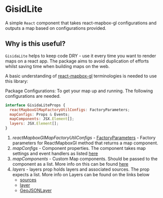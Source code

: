 # GisidLite

A simple `React` component that takes react-mapbox-gl configurations and outputs a map based on configurations provided.

## Why is this useful?

`GisidaLite` helps to keep code DRY - use it every time you want to render maps on a react app. The package aims to avoid duplication of efforts whilst saving time when building maps on the web.

A basic understanding of [react-mapbox-gl](https://github.com/alex3165/react-mapbox-gl) terminologies is needed to use this library:

Package Configurations:
To get your map up and running. The following configurations are needed.

```js
interface GisidaLiteProps {
  reactMapboxGlMapFactoryUtilConfigs: FactoryParameters;
  mapConfigs: Props & Events;
  mapComponents: JSX.Element[];
  layers: JSX.Element[];
}
```

1. _reactMapboxGlMapFactoryUtilConfigs_ - [FactoryParameters](reactMapboxGlMapFactoryUtilConfigs) - Factory parameters for ReactMapboxGl method that returns a map component.
2. _mapConfigs_ - Component properties. The component takes map settings and event handlers as listed [here](https://github.com/alex3165/react-mapbox-gl/blob/master/docs/API.md#component-properties)
3. _mapComponents_ - Custom Map components. Should be passed to the component as a list. More info on this can be found [here](https://github.com/alex3165/react-mapbox-gl/blob/master/docs/API.md#zoomcontrol)
4. _layers_ - layers prop holds layers and associated sources. The prop expects a list. More info on Layers can be found on the links below
   - [sources](https://github.com/alex3165/react-mapbox-gl/blob/master/docs/API.md#source)
   - [layer](https://github.com/alex3165/react-mapbox-gl/blob/master/docs/API.md#layer)
   - [GeoJSONLayer](https://github.com/alex3165/react-mapbox-gl/blob/master/docs/API.md#geojsonlayer)
